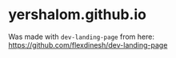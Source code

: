 # yershalom.github.io

Was made with `dev-landing-page` from here: https://github.com/flexdinesh/dev-landing-page
